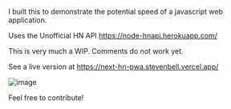 I built this to demonstrate the potential speed of a javascript web application.

Uses the Unofficial HN API
https://node-hnapi.herokuapp.com/

This is very much a WIP. Comments do not work yet. 

See a live version at https://next-hn-pwa.stevenbell.vercel.app/

![image](https://user-images.githubusercontent.com/13405567/122147160-554b2800-ce26-11eb-82a8-1028e4c44fa0.png)

Feel free to contribute!
